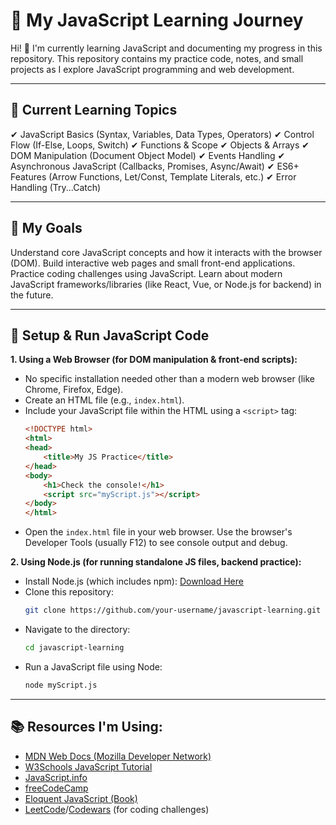# 🚀 My JavaScript Learning Journey

Hi! 👋 I'm currently learning JavaScript and documenting my progress in this repository. This repository contains my practice code, notes, and small projects as I explore JavaScript programming and web development.

---
## 📌 Current Learning Topics
✔ JavaScript Basics (Syntax, Variables, Data Types, Operators)
✔ Control Flow (If-Else, Loops, Switch)
✔ Functions & Scope
✔ Objects & Arrays
✔ DOM Manipulation (Document Object Model)
✔ Events Handling
✔ Asynchronous JavaScript (Callbacks, Promises, Async/Await)
✔ ES6+ Features (Arrow Functions, Let/Const, Template Literals, etc.)
✔ Error Handling (Try...Catch)

---
## 🎯 My Goals
Understand core JavaScript concepts and how it interacts with the browser (DOM).
Build interactive web pages and small front-end applications.
Practice coding challenges using JavaScript.
Learn about modern JavaScript frameworks/libraries (like React, Vue, or Node.js for backend) in the future.

---
## 🔧 Setup & Run JavaScript Code

**1. Using a Web Browser (for DOM manipulation & front-end scripts):**
   *   No specific installation needed other than a modern web browser (like Chrome, Firefox, Edge).
   *   Create an HTML file (e.g., `index.html`).
   *   Include your JavaScript file within the HTML using a `<script>` tag:
       ```html
       <!DOCTYPE html>
       <html>
       <head>
           <title>My JS Practice</title>
       </head>
       <body>
           <h1>Check the console!</h1>
           <script src="myScript.js"></script>
       </body>
       </html>
       ```
   *   Open the `index.html` file in your web browser. Use the browser's Developer Tools (usually F12) to see console output and debug.

**2. Using Node.js (for running standalone JS files, backend practice):**
   *   Install Node.js (which includes npm): [Download Here](https://nodejs.org/)
   *   Clone this repository:
       ```bash
       git clone https://github.com/your-username/javascript-learning.git
       ```
   *   Navigate to the directory:
       ```bash
       cd javascript-learning
       ```
   *   Run a JavaScript file using Node:
       ```bash
       node myScript.js
       ```

---
## 📚 Resources I'm Using:

*   [MDN Web Docs (Mozilla Developer Network)](https://developer.mozilla.org/en-US/docs/Web/JavaScript)
*   [W3Schools JavaScript Tutorial](https://www.w3schools.com/js/)
*   [JavaScript.info](https://javascript.info/)
*   [freeCodeCamp](https://www.freecodecamp.org/learn/javascript-algorithms-and-data-structures/)
*   [Eloquent JavaScript (Book)](https://eloquentjavascript.net/)
*   [LeetCode](https://leetcode.com/)/[Codewars](https://www.codewars.com/) (for coding challenges)
